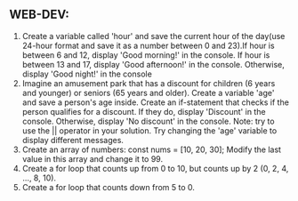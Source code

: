 ## WEB-DEV:


1.	Create a variable called 'hour' and save the current hour of the day(use 24-hour format and save it as a number between 0 and 23).If hour is between 6 and 12, display 'Good morning!' in the console. If hour is between 13 and 17, display 'Good afternoon!' in the console. Otherwise, display 'Good night!' in the console
2.	Imagine an amusement park that has a discount for children (6 years and younger) or seniors (65 years and older). Create a variable 'age' and save a person's age inside. Create an if-statement that checks if the person qualifies for a discount. If they do, display 'Discount' in the console. Otherwise, display 'No discount' in the console. Note: try to use the || operator in your solution. Try changing the 'age' variable to display different messages.
3.	Create an array of numbers: const nums = [10, 20, 30]; Modify the last value in this array and change it to 99.
4.	Create a for loop that counts up from 0 to 10, but counts up by 2 (0, 2, 4, ..., 8, 10).
5.	Create a for loop that counts down from 5 to 0.